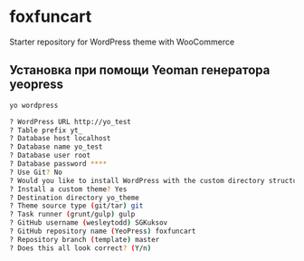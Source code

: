 # foxfuncart
Starter repository for WordPress theme with WooCommerce

## Установка при помощи Yeoman генератора yeopress
``` bash
yo wordpress 

? WordPress URL http://yo_test
? Table prefix yt_
? Database host localhost
? Database name yo_test
? Database user root
? Database password ****
? Use Git? No
? Would you like to install WordPress with the custom directory structure? No
? Install a custom theme? Yes
? Destination directory yo_theme
? Theme source type (git/tar) git
? Task runner (grunt/gulp) gulp
? GitHub username (wesleytodd) SGKuksov
? GitHub repository name (YeoPress) foxfuncart
? Repository branch (template) master
? Does this all look correct? (Y/n)
``` 
